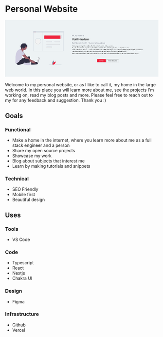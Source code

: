 # Personal Website



![banner]('../../public/banner-thumbnail.png)


Welcome to my personal website, or as I like to call it, my home in the large web world.
In this place you will learn more about me, see the projects I'm working on, read my blog posts and more.
Please feel free to reach out to my for any feedback and suggestion.
Thank you :)

## Goals

### Functional

- Make a home in the internet, where you learn more about me as a full stack engineer and a person
- Share my open source projects
- Showcase my work
- Blog about subjects that interest me
- Learn by making tutorials and snippets

### Technical

- SEO Friendly
- Mobile first
- Beautiful design

## Uses

### Tools

- VS Code

### Code

- Typescript
- React
- Nextjs
- Chakra UI

### Design

- Figma

### Infrastructure

- Github
- Vercel
